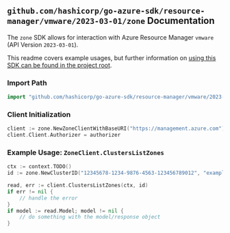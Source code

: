 
## `github.com/hashicorp/go-azure-sdk/resource-manager/vmware/2023-03-01/zone` Documentation

The `zone` SDK allows for interaction with Azure Resource Manager `vmware` (API Version `2023-03-01`).

This readme covers example usages, but further information on [using this SDK can be found in the project root](https://github.com/hashicorp/go-azure-sdk/tree/main/docs).

### Import Path

```go
import "github.com/hashicorp/go-azure-sdk/resource-manager/vmware/2023-03-01/zone"
```


### Client Initialization

```go
client := zone.NewZoneClientWithBaseURI("https://management.azure.com")
client.Client.Authorizer = authorizer
```


### Example Usage: `ZoneClient.ClustersListZones`

```go
ctx := context.TODO()
id := zone.NewClusterID("12345678-1234-9876-4563-123456789012", "example-resource-group", "privateCloudValue", "clusterValue")

read, err := client.ClustersListZones(ctx, id)
if err != nil {
	// handle the error
}
if model := read.Model; model != nil {
	// do something with the model/response object
}
```
